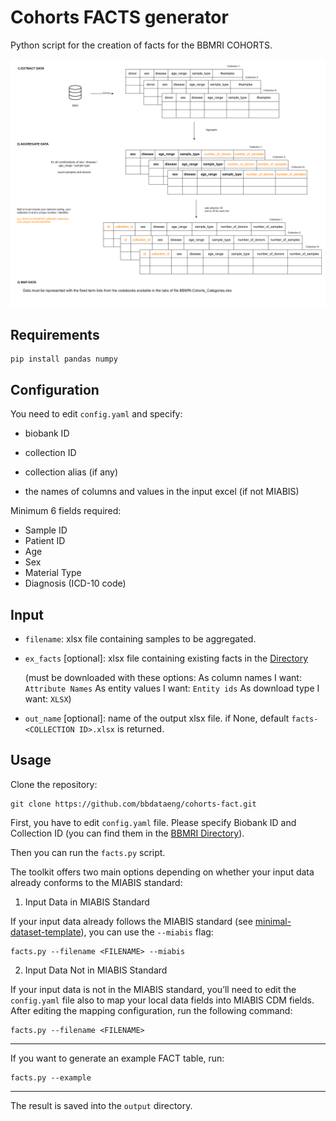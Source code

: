 # Cohorts FACTS generator

Python script for the creation of facts for the BBMRI COHORTS.

![facts-creation](https://github.com/bbdataeng/cohorts-fact/blob/main/BBMRIcohortguide.png)

## Requirements
``` shell
pip install pandas numpy
``` 

## Configuration

You need to edit `config.yaml` and specify:

- biobank ID

- collection ID

- collection alias (if any)

- the names of columns and values in the input excel (if not MIABIS)


Minimum 6 fields required:

* Sample ID
* Patient ID
* Age
* Sex
* Material Type
* Diagnosis (ICD-10 code)


## Input

- `filename`: xlsx file containing samples to be aggregated.

- `ex_facts` [optional]: xlsx file containing existing facts in the [Directory](https://directory-backend.molgenis.net/menu/advancedsearch/dataexplorer?entity=eu_bbmri_eric_facts) 

  (must be downloaded with these options:  As column names I want: `Attribute Names` As entity values I want: `Entity ids` As download type I want: `XLSX`)

- `out_name` [optional]: name of the output xlsx file. if None, default `facts-<COLLECTION ID>.xlsx` is returned.

## Usage

Clone the repository:
``` shell
git clone https://github.com/bbdataeng/cohorts-fact.git
``` 

First, you have to edit `config.yaml` file. Please specify Biobank ID and Collection ID (you can find them in the [BBMRI Directory](https://directory.bbmri-eric.eu)).

Then you can run the `facts.py` script.

The toolkit offers two main options depending on whether your input data already conforms to the MIABIS standard:

1. Input Data in MIABIS Standard

If your input data already follows the MIABIS standard (see [minimal-dataset-template]("documents/minimal-dataset-template.xlsx")), you can use the `--miabis` flag:


``` shell
facts.py --filename <FILENAME> --miabis 
``` 

2. Input Data Not in MIABIS Standard

If your input data is not in the MIABIS standard, you’ll need to edit the `config.yaml` file also to map your local data fields into MIABIS CDM fields. After editing the mapping configuration, run the following command:

``` shell
facts.py --filename <FILENAME> 
``` 
 

---
If you want to generate an example FACT table, run:
``` shell
facts.py --example
```

---

The result is saved into the `output` directory.